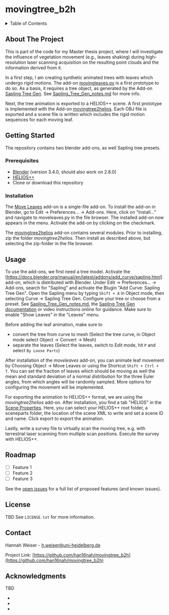 # movingtree_b2h

<!-- TABLE OF CONTENTS -->
<details>
  <summary>Table of Contents</summary>
  <ol>
    <li>
      <a href="#about-the-project">About The Project</a>
    </li>
    <li>
      <a href="#getting-started">Getting Started</a>
      <ul>
        <li><a href="#prerequisites">Prerequisites</a></li>
        <li><a href="#installation">Installation</a></li>
      </ul>
    </li>
    <li><a href="#usage">Usage</a></li>
    <li><a href="#roadmap">Roadmap</a></li>
    <li><a href="#license">License</a></li>
    <li><a href="#contact">Contact</a></li>
    <li><a href="#acknowledgments">Acknowledgments</a></li>
  </ol>
</details>

<!-- ABOUT THE PROJECT -->
## About The Project

This is part of the code for my Master thesis project, where I will investigate the influence of vegetation movement (e.g., leaves shaking) during
high-resolution laser scanning acquisition on the resulting point clouds and the information derived from it.

In a first step, I am creating synthetic animated trees with leaves which undergo rigid motions. The add-on [movingleaves.py](https://github.com/han16nah/movingtree_b2h/blob/main/addons/moveleaves.py)
is a first prototype to do so. As a basis, it requires a tree object, as generated by the Add-on [Sapling Tree Gen](https://docs.blender.org/manual/en/latest/addons/add_curve/sapling.html). See [Sapling_Tree_Gen_notes.md](https://github.com/han16nah/movingtree_b2h/blob/main/Sapling_Tree_Gen_notes.md) for more info.

Next, the tree animation is exported to a HELIOS++ scene. A first prototype is implemented with the Add-on [movingtree2helios](https://github.com/han16nah/movingtree_b2h/tree/main/addons/movingtree2helios).
Each OBJ file is exported and a scene file is written which includes the rigid motion sequences for each moving leaf.


<!-- GETTING STARTED -->
## Getting Started

The repository contains two blender add-ons, as well Sapling tree presets. 

### Prerequisites

- [Blender](https://www.blender.org/) (version 3.4.0, should also work on 2.8.0)
- [HELIOS++](https://github.com/3dgeo-heidelberg/helios)
- Clone or download this repository

### Installation

The [Move Leaves](https://github.com/han16nah/movingtree_b2h/blob/main/addons/moveleaves.py) add-on is a single-file add-on. 
To install the add-on in Blender, go to Edit -> Preferences... -> Add-ons. Here, click on "Install..." and navigate to moveleaves.py in the file browser. The installed add-on now appears in the menu. Activate the add-on by clicking on the checkmark.

The [movingtree2helios](https://github.com/han16nah/movingtree_b2h/tree/main/addons/movingtree2helios) add-on contains several modules. Prior to installing, zip the folder *movingtree2helios*. Then install as described above, but selecting the zip-folder in the file browser.


<!-- USAGE EXAMPLES -->
## Usage

To use the add-ons, we first need a tree model. Activate the [https://docs.blender.org/manual/en/latest/addons/add_curve/sapling.html] add-on, which is distributed with Blender. Under Edit -> Preferences... -> Add-ons, search for "Sapling" and activate the Blugin "Add Curve: Sapling Tree Gen".
Open the Sapling menu by typing `Shift + A` in Object mode, then selecting Curve -> Sapling Tree Gen. Configure your tree or choose from a preset. See [Sapling_Tree_Gen_notes.md](https://github.com/han16nah/movingtree_b2h/blob/main/Sapling_Tree_Gen_notes.md), the [Sapling Tree Gen documentation](https://docs.blender.org/manual/en/latest/addons/add_curve/sapling.html) or video instructions online for guidance. Make sure to enable "Show Leaves" in the "Leaves" menu.

Before adding the leaf animation, make sure to
- convert the tree from curve to mesh (Select the tree curve, in Object mode select Object -> Convert -> Mesh)
- separate the leaves (Select the leaves, switch to Edit mode, hit `P` and select `By Loose Parts`)

After installation of the *moveleaves* add-on, you can animate leaf movement by Choosing Object -> Move Leaves or using the Shortcut `Shift + Ctrl + T`. You can set the fraction of leaves which should be moving as well the mean and standard deviation of a normal distribution for the three Euler angles, from which angles will be randomly sampled. More options for configuring the movement will be implemented. 

For exporting the animation to HELIOS++ format, we are using the *movingtree2helios* add-on.
After installation, you find a tab "HELIOS" in the [Scene Properties](https://docs.blender.org/manual/en/latest/scene_layout/scene/properties.html). Here, you can select your HELIOS++ root folder, a sceneparts folder, the location of the scene XML to write and set a scene ID and name. Click export to export the animation.

Lastly, write a survey file to virtually scan the moving tree, e.g. with terrestrial laser scanning from multiple scan positions. Execute the survey with HELIOS++. 

<!-- ROADMAP -->
## Roadmap

- [ ] Feature 1
- [ ] Feature 2
- [ ] Feature 3

See the [open issues](https://github.com/han16nah/movingtree_b2h/issues) for a full list of proposed features (and known issues).



<!-- LICENSE -->
## License

TBD
See `LICENSE.txt` for more information.



<!-- CONTACT -->
## Contact

Hannah Weiser - h.weiser@uni-heidelberg.de

Project Link: [https://github.com/han16nah/movingtree_b2h](https://github.com/han16nah/movingtree_b2h)



<!-- ACKNOWLEDGMENTS -->
## Acknowledgments

TBD
* []()
* []()
* []()
